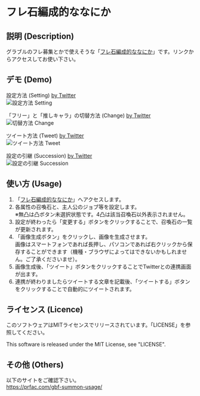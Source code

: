 # フレ石編成的ななにか


## 説明 (Description)
グラブルのフレ募集とかで使えそうな「[フレ石編成的ななにか](https://prfac.com/gbf/summon/)」です。リンクからアクセスしてお使い下さい。


## デモ (Demo)
設定方法 (Setting)
[by Twitter](https://twitter.com/micelle9/status/854295977867358208)  
![設定方法 Setting](https://prfac.com/wp-content/uploads/2017/07/gif-bb0d5ca030.gif)

「フリー」と「推しキャラ」の切替方法 (Change)
[by Twitter](https://twitter.com/micelle9/status/859320723084410880)  
![切替方法 Change](https://prfac.com/wp-content/uploads/2017/07/gif-b6238bf97c.gif)

ツイート方法 (Tweet)
[by Twitter](https://twitter.com/micelle9/status/881114761114533888)  
![ツイート方法 Tweet](https://prfac.com/wp-content/uploads/2017/07/gif-0be337aad0.gif)

設定の引継 (Succession)
[by Twitter](https://twitter.com/micelle9/status/885337733610127360)  
![設定の引継 Succession](https://prfac.com/wp-content/uploads/2017/08/gif-ca16dd3e40.gif)


## 使い方 (Usage)
1. 「[フレ石編成的ななにか](https://prfac.com/gbf/summon/)」へアクセスします。
2. 各属性の召喚石と、主人公のジョブ等を設定します。  
   ※無凸は凸ボタン未選択状態です。4凸は該当召喚石以外表示されません。
3. 設定が終わったら「変更する」ボタンをクリックすることで、召喚石の一覧が更新されます。
4. 「画像生成ボタン」をクリックし、画像を生成させます。  
   画像はスマートフォンであれば長押し、パソコンであれば右クリックから保存することができます（機種・ブラウザによってはできないかもしれません。ご了承くださいませ）。
5. 画像生成後、「ツイート」ボタンをクリックすることでTwitterとの連携画面が出ます。
6. 連携が終わりましたらツイートする文章を記載後、「ツイートする」ボタンをクリックすることで自動的にツイートされます。


## ライセンス (Licence)
このソフトウェアはMITライセンスでリリースされています。「LICENSE」を参照してください。

This software is released under the MIT License, see "LICENSE".


## その他 (Others)
以下のサイトをご確認下さい。  
https://prfac.com/gbf-summon-usage/
